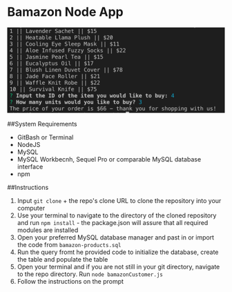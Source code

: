 # Bamazon Node App

![Bamazon Preview](preview.png)

##System Requirements
- GitBash or Terminal
- NodeJS
- MySQL
- MySQL Workbecnh, Sequel Pro or comparable MySQL database interface
- npm

##Instructions
1. Input `git clone` + the repo's clone URL to clone the repository into your computer
2. Use your terminal to navigate to the directory of the cloned repository and run `npm install` - the package.json will assure that all required modules are installed
3. Open your preferred MySQL database manager and past in or import the code from `bamazon-products.sql`
4. Run the query fromt he provided code to initialize the database, create the table and populate the table
5. Open your terminal and if you are not still in your git directory, navigate to the repo directory. Run `node bamazonCustomer.js`
6. Follow the instructions on the prompt
